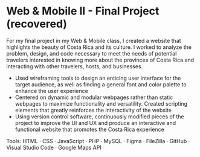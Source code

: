 # Web & Mobile II - Final Project (recovered)

For my final project in my Web & Mobile class, I created a website that highlights the beauty of Costa Rica and its culture. I worked to analyze the problem, 
design, and code necessary to meet the needs of potential travelers interested in knowing more about the provinces of Costa Rica and interacting with other 
travelers, hosts, and businesses. 

* Used wireframing tools to design an enticing user interface for the target audience, as well as finding a general font and color palette to enhance the user experience 
* Centered on dynamic and modular webpages rather than static webpages to maximize functionality and versatility. Created scripting elements that greatly reinforces the interactivity of the website
* Using version control software, continuously modified pieces of the project to improve the UI and UX and produce an interactive and functional website that promotes the Costa Rica experience

Tools: HTML · CSS · JavaScript · PHP · MySQL · Figma · FileZilla · GitHub · Visual Studio Code · Google Maps API
